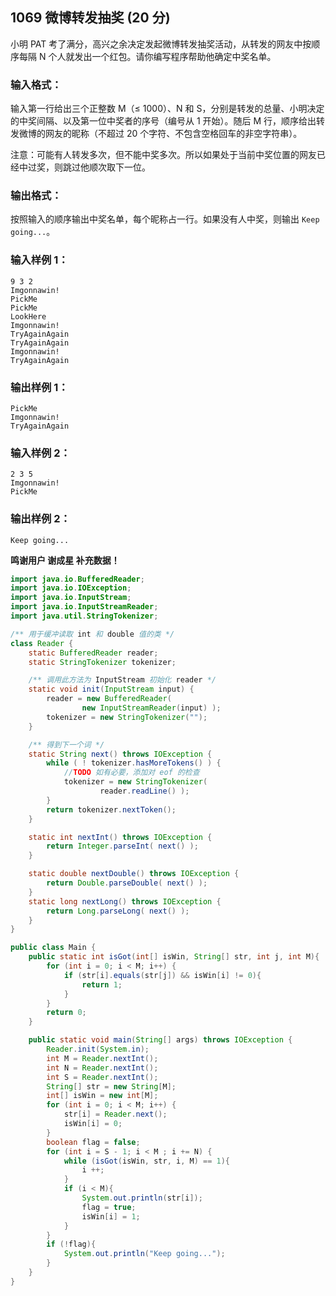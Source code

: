 ## 1069 微博转发抽奖 (20 分)

小明 PAT 考了满分，高兴之余决定发起微博转发抽奖活动，从转发的网友中按顺序每隔 N 个人就发出一个红包。请你编写程序帮助他确定中奖名单。

### 输入格式：

输入第一行给出三个正整数 M（≤ 1000）、N 和 S，分别是转发的总量、小明决定的中奖间隔、以及第一位中奖者的序号（编号从 1 开始）。随后 M 行，顺序给出转发微博的网友的昵称（不超过 20 个字符、不包含空格回车的非空字符串）。

注意：可能有人转发多次，但不能中奖多次。所以如果处于当前中奖位置的网友已经中过奖，则跳过他顺次取下一位。

### 输出格式：

按照输入的顺序输出中奖名单，每个昵称占一行。如果没有人中奖，则输出 `Keep going...`。

### 输入样例 1：

```in
9 3 2
Imgonnawin!
PickMe
PickMe
LookHere
Imgonnawin!
TryAgainAgain
TryAgainAgain
Imgonnawin!
TryAgainAgain
```

### 输出样例 1：

```out
PickMe
Imgonnawin!
TryAgainAgain
```

### 输入样例 2：

```in
2 3 5
Imgonnawin!
PickMe
```

### 输出样例 2：

```out
Keep going...
```

**鸣谢用户 谢成星 补充数据！**



```java
import java.io.BufferedReader;
import java.io.IOException;
import java.io.InputStream;
import java.io.InputStreamReader;
import java.util.StringTokenizer;

/** 用于缓冲读取 int 和 double 值的类 */
class Reader {
    static BufferedReader reader;
    static StringTokenizer tokenizer;

    /** 调用此方法为 InputStream 初始化 reader */
    static void init(InputStream input) {
        reader = new BufferedReader(
                new InputStreamReader(input) );
        tokenizer = new StringTokenizer("");
    }

    /** 得到下一个词 */
    static String next() throws IOException {
        while ( ! tokenizer.hasMoreTokens() ) {
            //TODO 如有必要，添加对 eof 的检查
            tokenizer = new StringTokenizer(
                    reader.readLine() );
        }
        return tokenizer.nextToken();
    }

    static int nextInt() throws IOException {
        return Integer.parseInt( next() );
    }

    static double nextDouble() throws IOException {
        return Double.parseDouble( next() );
    }
    static long nextLong() throws IOException {
        return Long.parseLong( next() );
    }
}

public class Main {
    public static int isGot(int[] isWin, String[] str, int j, int M){
        for (int i = 0; i < M; i++) {
            if (str[i].equals(str[j]) && isWin[i] != 0){
                return 1;
            }
        }
        return 0;
    }

    public static void main(String[] args) throws IOException {
        Reader.init(System.in);
        int M = Reader.nextInt();
        int N = Reader.nextInt();
        int S = Reader.nextInt();
        String[] str = new String[M];
        int[] isWin = new int[M];
        for (int i = 0; i < M; i++) {
            str[i] = Reader.next();
            isWin[i] = 0;
        }
        boolean flag = false;
        for (int i = S - 1; i < M ; i += N) {
            while (isGot(isWin, str, i, M) == 1){
                i ++;
            }
            if (i < M){
                System.out.println(str[i]);
                flag = true;
                isWin[i] = 1;
            }
        }
        if (!flag){
            System.out.println("Keep going...");
        }
    }
}
```

